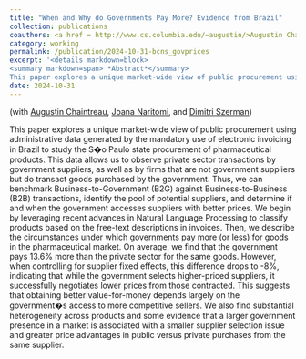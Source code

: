 ```yaml
---
title: "When and Why do Governments Pay More? Evidence from Brazil"
collection: publications
coauthors: <a href = http://www.cs.columbia.edu/~augustin/>Augustin Chaintreau</a>, <a href = https://joananaritomi.com/>Joana Naritomi</a>, and <a href = https://sites.google.com/site/dimitriszerman/home>Dimitri Szerman</a>
category: working
permalink: /publication/2024-10-31-bcns_govprices
excerpt: '<details markdown=block>
<summary markdown=span> *Abstract*</summary> 
This paper explores a unique market-wide view of public procurement using administrative data generated by the mandatory use of electronic invoicing in Brazil to study the S�o Paulo state procurement of pharmaceutical products. This data allows us to observe private sector transactions by government suppliers, as well as by firms that are not government suppliers but do transact goods purchased by the government. Thus, we can benchmark Business-to-Government (B2G) against Business-to-Business (B2B) transactions, identify the pool of potential suppliers, and determine if and when the government accesses suppliers with better prices. We begin by leveraging recent advances in Natural Language Processing to classify products based on the free-text descriptions in invoices. Then, we describe the circumstances under which governments pay more (or less) for goods in the pharmaceutical market. On average, we find that the government pays 13.6\% more than the private sector for the same goods. However, when controlling for supplier fixed effects, this difference drops to -8\%, indicating that while the government selects higher-priced suppliers, it successfully negotiates lower prices from those contracted. This suggests that obtaining better value-for-money depends largely on the government�s access to more competitive sellers. We also find substantial heterogeneity across products and some evidence that a larger government presence in a market is associated with a smaller supplier selection issue and greater price advantages in public versus private purchases from the same supplier.'
date: 2024-10-31
---
```

(with [Augustin Chaintreau](http://www.cs.columbia.edu/~augustin/), [Joana Naritomi](https://joananaritomi.com/), and [Dimitri Szerman](https://sites.google.com/site/dimitriszerman/home))

 
This paper explores a unique market-wide view of public procurement using administrative data generated by the mandatory use of electronic invoicing in Brazil to study the S�o Paulo state procurement of pharmaceutical products. This data allows us to observe private sector transactions by government suppliers, as well as by firms that are not government suppliers but do transact goods purchased by the government. Thus, we can benchmark Business-to-Government (B2G) against Business-to-Business (B2B) transactions, identify the pool of potential suppliers, and determine if and when the government accesses suppliers with better prices. We begin by leveraging recent advances in Natural Language Processing to classify products based on the free-text descriptions in invoices. Then, we describe the circumstances under which governments pay more (or less) for goods in the pharmaceutical market. On average, we find that the government pays 13.6\% more than the private sector for the same goods. However, when controlling for supplier fixed effects, this difference drops to -8\%, indicating that while the government selects higher-priced suppliers, it successfully negotiates lower prices from those contracted. This suggests that obtaining better value-for-money depends largely on the government�s access to more competitive sellers. We also find substantial heterogeneity across products and some evidence that a larger government presence in a market is associated with a smaller supplier selection issue and greater price advantages in public versus private purchases from the same supplier.
